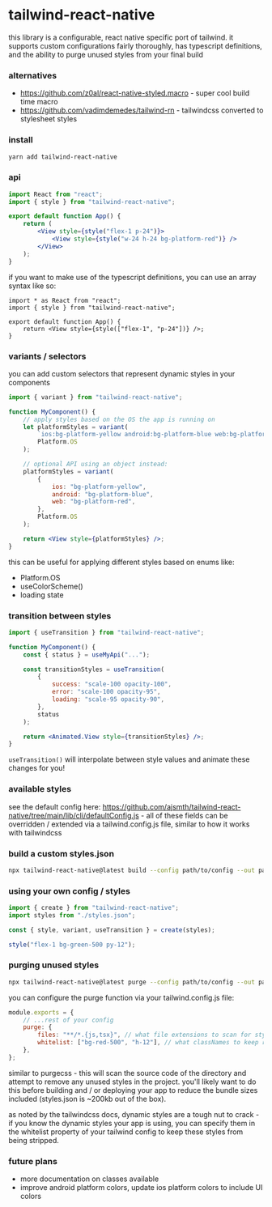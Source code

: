 # tailwind-react-native

this library is a configurable, react native specific port of tailwind. it supports custom configurations fairly thoroughly, has typescript definitions, and the ability to purge unused styles from your final build

### alternatives

-   https://github.com/z0al/react-native-styled.macro - super cool build time macro
-   https://github.com/vadimdemedes/tailwind-rn - tailwindcss converted to stylesheet styles

### install

```bash
yarn add tailwind-react-native
```

### api

```jsx
import React from "react";
import { style } from "tailwind-react-native";

export default function App() {
    return (
        <View style={style("flex-1 p-24")}>
            <View style={style("w-24 h-24 bg-platform-red")} />
        </View>
    );
}
```

if you want to make use of the typescript definitions, you can use an array syntax like so:

```tsx
import * as React from "react";
import { style } from "tailwind-react-native";

export default function App() {
    return <View style={style(["flex-1", "p-24"])} />;
}
```

### variants / selectors

you can add custom selectors that represent dynamic styles in your components

```jsx
import { variant } from "tailwind-react-native";

function MyComponent() {
    // apply styles based on the OS the app is running on
    let platformStyles = variant(
        `ios:bg-platform-yellow android:bg-platform-blue web:bg-platform-red`,
        Platform.OS
    );

    // optional API using an object instead:
    platformStyles = variant(
        {
            ios: "bg-platform-yellow",
            android: "bg-platform-blue",
            web: "bg-platform-red",
        },
        Platform.OS
    );

    return <View style={platformStyles} />;
}
```

this can be useful for applying different styles based on enums like:

-   Platform.OS
-   useColorScheme()
-   loading state

### transition between styles

```jsx
import { useTransition } from "tailwind-react-native";

function MyComponent() {
    const { status } = useMyApi("...");

    const transitionStyles = useTransition(
        {
            success: "scale-100 opacity-100",
            error: "scale-100 opacity-95",
            loading: "scale-95 opacity-90",
        },
        status
    );

    return <Animated.View style={transitionStyles} />;
}
```

`useTransition()` will interpolate between style values and animate these changes for you!

### available styles

see the default config here: https://github.com/ajsmth/tailwind-react-native/tree/main/lib/cli/defaultConfig.js - all of these fields can be overridden / extended via a tailwind.config.js file, similar to how it works with tailwindcss

### build a custom styles.json

```bash
npx tailwind-react-native@latest build --config path/to/config --out path/for/styles
```

### using your own config / styles

```jsx
import { create } from "tailwind-react-native";
import styles from "./styles.json";

const { style, variant, useTransition } = create(styles);

style("flex-1 bg-green-500 py-12");
```

### purging unused styles

```bash
npx tailwind-react-native@latest purge --config path/to/config --out path/for/styles
```

you can configure the purge function via your tailwind.config.js file:

```js
module.exports = {
    // ...rest of your config
    purge: {
        files: "**/*.{js,tsx}", // what file extensions to scan for styles
        whitelist: ["bg-red-500", "h-12"], // what classNames to keep regardless of what is scanned
    },
};
```

similar to purgecss - this will scan the source code of the directory and attempt to remove any unused styles in the project. you'll likely want to do this before building and / or deploying your app to reduce the bundle sizes included (styles.json is ~200kb out of the box).

as noted by the tailwindcss docs, dynamic styles are a tough nut to crack - if you know the dynamic styles your app is using, you can specify them in the whitelist property of your tailwind config to keep these styles from being stripped.

### future plans

-   more documentation on classes available
-   improve android platform colors, update ios platform colors to include UI colors
